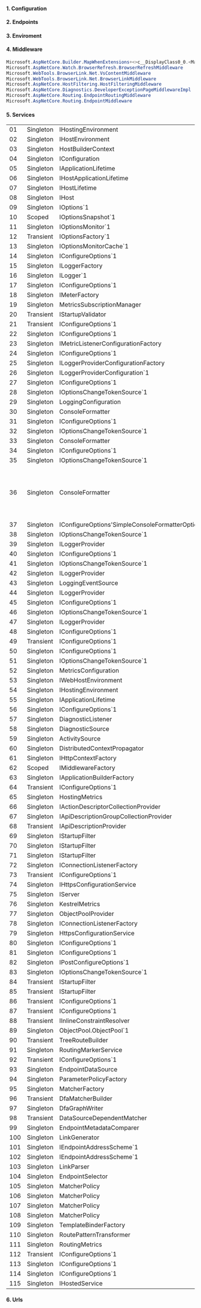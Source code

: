 #### 1. Configuration
#### 2. Endpoints
#### 3. Enviroment
#### 4. Middleware
```csharp
Microsoft.AspNetCore.Builder.MapWhenExtensions+<>c__DisplayClass0_0.<MapWhen>b__0
Microsoft.AspNetCore.Watch.BrowserRefresh.BrowserRefreshMiddleware
Microsoft.WebTools.BrowserLink.Net.VsContentMiddleware
Microsoft.WebTools.BrowserLink.Net.BrowserLinkMiddleware
Microsoft.AspNetCore.HostFiltering.HostFilteringMiddleware
Microsoft.AspNetCore.Diagnostics.DeveloperExceptionPageMiddlewareImpl
Microsoft.AspNetCore.Routing.EndpointRoutingMiddleware
Microsoft.AspNetCore.Routing.EndpointMiddleware
```

#### 5. Services
|  |          |                         |                        |  |
|--|----------|-------------------------|------------------------|--|
|01|Singleton |IHostingEnvironment      |                        |
|02|Singleton |IHostEnvironment         |                        |
|03|Singleton |HostBuilderContext       |                        |
|04|Singleton |IConfiguration           |                        |
|05|Singleton |IApplicationLifetime     |                        |
|06|Singleton |IHostApplicationLifetime |ApplicationLifetime     |
|07|Singleton |IHostLifetime            |ConsoleLifetime         |
|08|Singleton |IHost                    |                        |
|09|Singleton |IOptions`1               |UnnamedOptionsManager`1 |
|10|Scoped    |IOptionsSnapshot`1       |OptionsManager`1        |
|11|Singleton |IOptionsMonitor`1        |OptionsMonitor`1        |
|12|Transient |IOptionsFactory`1        |OptionsFactory`1        |
|13|Singleton |IOptionsMonitorCache`1   |IOptionsMonitorCache`1  |
|14|Singleton |IConfigureOptions`1      |                        |
|15|Singleton |ILoggerFactory           |LoggerFactory           |
|16|Singleton |ILogger`1                |Logger`1                |
|17|Singleton |IConfigureOptions`1      |                        |
|18|Singleton |IMeterFactory            |DefaultMeterFactory     |
|19|Singleton |MetricsSubscriptionManager |MetricsSubscriptionManager|
|20|Transient |IStartupValidator          |StartupValidator          |
|21|Transient |IConfigureOptions`1        |                          |
|22|Singleton |IConfigureOptions`1        |                          |
|23|Singleton |IMetricListenerConfigurationFactory |MetricListenerConfigurationFactory |
|24|Singleton |IConfigureOptions`1                 |                                   |
|25|Singleton |ILoggerProviderConfigurationFactory |LoggerProviderConfigurationFactory |
|26|Singleton |ILoggerProviderConfiguration`1      |LoggerProviderConfiguration`1      |
|27|Singleton |IConfigureOptions`1                 |                                   |
|28|Singleton |IOptionsChangeTokenSource`1         |                                   |
|29|Singleton |LoggingConfiguration                |                                   |
|30|Singleton |ConsoleFormatter                    |JsonConsoleFormatter               |
|31|Singleton |IConfigureOptions`1                 |ConsoleFormatterConfigureOptions   |
|32|Singleton |IOptionsChangeTokenSource`1         |ConsoleLoggerFormatterOptionsChangeTokenSource`2 |
|33|Singleton |ConsoleFormatter                    |SystemdConsoleFormatter                          |
|34|Singleton |IConfigureOptions`1                 |ConsoleFormatterConfigureOptions                 |
|35|Singleton |IOptionsChangeTokenSource`1         |ConsoleLoggerFormatterOptionsChangeTokenSource`2 |
|36|Singleton |ConsoleFormatter                    |SimpleConsoleFormatter                           | для форматирования сообщений логирования, которые выводятся в консоль|
|37|Singleton |IConfigureOptions'SimpleConsoleFormatterOptions'                |ConsoleFormatterConfigureOptions                 |
|38|Singleton |IOptionsChangeTokenSource`1         |ConsoleLoggerFormatterOptionsChangeTokenSource`2 |
|39|Singleton |ILoggerProvider                     |ConsoleLoggerProvider                            |
|40|Singleton |IConfigureOptions`1                 |ConsoleLoggerConfigureOptions                    |
|41|Singleton |IOptionsChangeTokenSource`1         |LoggerProviderOptionsChangeTokenSource`2         |
|42|Singleton |ILoggerProvider                     |DebugLoggerProvider                              |
|43|Singleton |LoggingEventSource                  |                                                 |
|44|Singleton |ILoggerProvider                     |EventSourceLoggerProvider                        |
|45|Singleton |IConfigureOptions`1                 |EventLogFiltersConfigureOptions                  |
|46|Singleton |IOptionsChangeTokenSource`1         |EventLogFiltersConfigureOptionsChangeSource      |
|47|Singleton |ILoggerProvider                     |EventLogLoggerProvider                           |
|48|Singleton |IConfigureOptions`1                 |                                                 |
|49|Transient |IConfigureOptions`1                 |                                                 |
|50|Singleton |IConfigureOptions`1                 |                                                 |
|51|Singleton |IOptionsChangeTokenSource`1         |                                                 |
|52|Singleton |MetricsConfiguration                |                                                 |
|53|Singleton |IWebHostEnvironment                 |                                                 |
|54|Singleton |IHostingEnvironment                 |                                                 |
|55|Singleton |IApplicationLifetime                |GenericWebHostApplicationLifetime                |
|56|Singleton |IConfigureOptions`1                 |                                                 |
|57|Singleton |DiagnosticListener                  |                                                 |
|58|Singleton |DiagnosticSource                    |                                                 |
|59|Singleton |ActivitySource                      |                                                 |
|60|Singleton |DistributedContextPropagator        |                                                 |
|61|Singleton |IHttpContextFactory                 |DefaultHttpContextFactory                        |
|62|Scoped    |IMiddlewareFactory                  |MiddlewareFactory                                |
|63|Singleton |IApplicationBuilderFactory          |ApplicationBuilderFactory                        |
|64|Transient |IConfigureOptions`1                 |                                                 |
|65|Singleton |HostingMetrics                      |HostingMetrics                                   |
|66|Singleton |IActionDescriptorCollectionProvider |DefaultActionDescriptorCollectionProvider        |
|67|Singleton |IApiDescriptionGroupCollectionProvider|                                               |
|68|Transient |IApiDescriptionProvider             |EndpointMetadataApiDescriptionProvider           |
|69|Singleton |IStartupFilter                      |                                                 |
|70|Singleton |IStartupFilter                      |                                                 |
|71|Singleton |IStartupFilter                      |                                                 |
|72|Singleton |IConnectionListenerFactory          |SocketTransportFactory                           |
|73|Transient |IConfigureOptions`1                 |KestrelServerOptionsSetup                        |
|74|Singleton |IHttpsConfigurationService          |HttpsConfigurationService                        |
|75|Singleton |IServer                             |KestrelServerImpl                                |
|76|Singleton |KestrelMetrics                      |KestrelMetrics                                   |
|77|Singleton |ObjectPoolProvider                  |DefaultObjectPoolProvider                        |
|78|Singleton |IConnectionListenerFactory          |NamedPipeTransportFactory                        |
|79|Singleton |HttpsConfigurationService           |HttpsConfigurationService                        |
|80|Singleton |IConfigureOptions`1                 |                                                 |
|81|Singleton |IConfigureOptions`1                 |                                                 |
|82|Singleton |IPostConfigureOptions`1             |                                                 |
|83|Singleton |IOptionsChangeTokenSource`1         |                                                 |
|84|Transient |IStartupFilter                      |HostFilteringStartupFilter                       |
|85|Transient |IStartupFilter                      |ForwardedHeadersStartupFilter                    |
|86|Transient |IConfigureOptions`1                 |ForwardedHeadersOptionsSetup                     |
|87|Transient |IConfigureOptions`1                 |                                                 |
|88|Transient |IInlineConstraintResolver           |DefaultInlineConstraintResolver                  |
|89|Singleton |ObjectPool.ObjectPool`1             |                                                 |
|90|Transient |TreeRouteBuilder                    |                                                 |
|91|Singleton |RoutingMarkerService                |RoutingMarkerService                             |
|92|Transient |IConfigureOptions`1                 |                                                 |
|93|Singleton |EndpointDataSource                  |                                                 |
|94|Singleton |ParameterPolicyFactory              |DefaultParameterPolicyFactory                    |
|95|Singleton |MatcherFactory                      |DfaMatcherFactory                                |
|96|Transient |DfaMatcherBuilder                   |DfaMatcherBuilder                                |
|97|Singleton |DfaGraphWriter                      |DfaGraphWriter                                   |
|98|Transient |DataSourceDependentMatcher          |DataSourceDependentMatcher                       |
|99|Singleton |EndpointMetadataComparer            |                                                 |
|100|Singleton|LinkGenerator                       |DefaultLinkGenerator                             |
|101|Singleton|IEndpointAddressScheme`1            |EndpointNameAddressScheme                        |
|102|Singleton|IEndpointAddressScheme`1            |RouteValuesAddressScheme                         |
|103|Singleton|LinkParser                          |DefaultLinkParser                                |
|104|Singleton|EndpointSelector                    |DefaultEndpointSelector                          |
|105|Singleton|MatcherPolicy                       |HttpMethodMatcherPolicy                          |
|106|Singleton|MatcherPolicy                       |HostMatcherPolicy                                |
|107|Singleton|MatcherPolicy                       |AcceptsMatcherPolicy                             |
|108|Singleton|MatcherPolicy                       |ContentEncodingNegotiationMatcherPolicy          |
|109|Singleton|TemplateBinderFactory               |DefaultTemplateBinderFactory                     |
|110|Singleton|RoutePatternTransformer             |DefaultRoutePatternTransformer                   |
|111|Singleton|RoutingMetrics                      |RoutingMetrics                                   |
|112|Transient|IConfigureOptions`1                 |ConfigureRouteHandlerOptions                     |
|113|Singleton|IConfigureOptions`1                 |RegexInlineRouteConstraintSetup                  |
|114|Singleton|IConfigureOptions`1                 |                                                 |
|115|Singleton|IHostedService                      |GenericWebHostService                            |

#### 6. Urls
